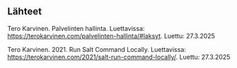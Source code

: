 

## Lähteet
Tero Karvinen. Palvelinten hallinta. Luettavissa: https://terokarvinen.com/palvelinten-hallinta/#laksyt. Luettu: 27.3.2025

Tero Karvinen. 2021. Run Salt Command Locally. Luettavissa: https://terokarvinen.com/2021/salt-run-command-locally/. Luettu: 27.3.2025
